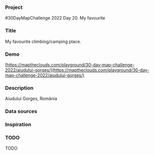 ### Project

#30DayMapChallenge 2022 Day 20. My favourite

### Title

My favourite climbing/camping place.

### Demo

[https://maptheclouds.com/playground/30-day-map-challenge-2022/aiudului-gorges/](https://maptheclouds.com/playground/30-day-map-challenge-2022/aiudului-gorges/)

### Description

Aiudului Gorges, România

### Data sources

### Inspiration

### TODO

TODO
